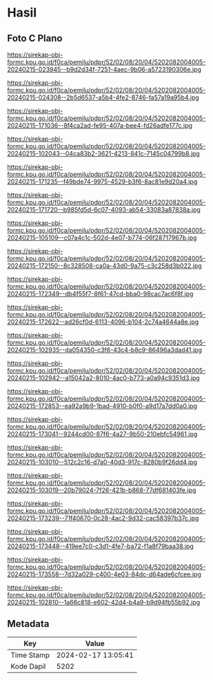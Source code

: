 # Hasil

## Foto C Plano

https://sirekap-obj-formc.kpu.go.id/f0ca/pemilu/pdpr/52/02/08/20/04/5202082004005-20240215-023945--b9d2d34f-7251-4aec-9b06-a5723190306e.jpg

https://sirekap-obj-formc.kpu.go.id/f0ca/pemilu/pdpr/52/02/08/20/04/5202082004005-20240215-024308--2b5d6537-a5b4-4fe2-8746-fa57a19a95b4.jpg

https://sirekap-obj-formc.kpu.go.id/f0ca/pemilu/pdpr/52/02/08/20/04/5202082004005-20240215-171036--8f4ca2ad-fe95-407a-bee4-fd26adfe177c.jpg

https://sirekap-obj-formc.kpu.go.id/f0ca/pemilu/pdpr/52/02/08/20/04/5202082004005-20240215-102043--04ca83b2-3621-4213-841c-7145c04799b8.jpg

https://sirekap-obj-formc.kpu.go.id/f0ca/pemilu/pdpr/52/02/08/20/04/5202082004005-20240215-171235--f49bde74-9975-4529-b3f6-8ac81e9d20a4.jpg

https://sirekap-obj-formc.kpu.go.id/f0ca/pemilu/pdpr/52/02/08/20/04/5202082004005-20240215-171720--b985fd5d-6c07-4093-ab54-33083a87838a.jpg

https://sirekap-obj-formc.kpu.go.id/f0ca/pemilu/pdpr/52/02/08/20/04/5202082004005-20240215-105109--c07a4c1c-502d-4e07-b774-06f28717967b.jpg

https://sirekap-obj-formc.kpu.go.id/f0ca/pemilu/pdpr/52/02/08/20/04/5202082004005-20240215-172150--8c328508-ca0a-43d0-9a75-c3c258d3b022.jpg

https://sirekap-obj-formc.kpu.go.id/f0ca/pemilu/pdpr/52/02/08/20/04/5202082004005-20240215-172349--db4f55f7-8f61-47cd-bba0-98cac7ac6f8f.jpg

https://sirekap-obj-formc.kpu.go.id/f0ca/pemilu/pdpr/52/02/08/20/04/5202082004005-20240215-172622--ad26cf0d-6113-4096-b104-2c74a4644a8e.jpg

https://sirekap-obj-formc.kpu.go.id/f0ca/pemilu/pdpr/52/02/08/20/04/5202082004005-20240215-102935--da054350-c3f6-43c4-b8c9-86496a3dad41.jpg

https://sirekap-obj-formc.kpu.go.id/f0ca/pemilu/pdpr/52/02/08/20/04/5202082004005-20240215-102942--a15042a2-8010-4ac0-b773-a0a94c9351d3.jpg

https://sirekap-obj-formc.kpu.go.id/f0ca/pemilu/pdpr/52/02/08/20/04/5202082004005-20240215-172853--ea92a9b9-1bad-4910-b0f0-a9d17a7dd0a0.jpg

https://sirekap-obj-formc.kpu.go.id/f0ca/pemilu/pdpr/52/02/08/20/04/5202082004005-20240215-173041--9244cd00-87f6-4a27-9b50-210ebfc54961.jpg

https://sirekap-obj-formc.kpu.go.id/f0ca/pemilu/pdpr/52/02/08/20/04/5202082004005-20240215-103010--512c2c16-d7a0-40d3-917c-8280b9f26dd4.jpg

https://sirekap-obj-formc.kpu.go.id/f0ca/pemilu/pdpr/52/02/08/20/04/5202082004005-20240215-103019--20b79024-7f26-421b-b868-77df681403fe.jpg

https://sirekap-obj-formc.kpu.go.id/f0ca/pemilu/pdpr/52/02/08/20/04/5202082004005-20240215-173239--71f40670-0c28-4ac2-9d32-cac58397b37c.jpg

https://sirekap-obj-formc.kpu.go.id/f0ca/pemilu/pdpr/52/02/08/20/04/5202082004005-20240215-173448--419ee7c0-c3d1-4fe7-ba72-f1a8f79baa38.jpg

https://sirekap-obj-formc.kpu.go.id/f0ca/pemilu/pdpr/52/02/08/20/04/5202082004005-20240215-173558--7d32a029-c400-4e03-84dc-d64ade6cfcee.jpg

https://sirekap-obj-formc.kpu.go.id/f0ca/pemilu/pdpr/52/02/08/20/04/5202082004005-20240215-102810--1a66c818-e602-42d4-b4a9-b9d94fb55b92.jpg


## Metadata

| Key        | Value               |
| ---------- | ------------------- |
| Time Stamp | 2024-02-17 13:05:41 |
| Kode Dapil | 5202                |



